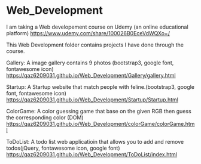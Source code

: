 # Web_Development
I am taking a Web developement course on Udemy (an online educational platform)
https://www.udemy.com/share/100026B0EceVdWQXo=/

This Web Development folder contains projects I have done through the course.

Gallery:
A image gallery contains 9 photos (bootstrap3, google font, fontawesome icon)
https://qaz6209031.github.io/Web_Development/Gallery/gallery.html

Startup:
A Startup website that match people with feline.(bootstrap3, google font, fontawesome icon)
https://qaz6209031.github.io/Web_Development/Startup/Startup.html

ColorGame:
A color guessing game that base on the given RGB then guess the corresponding color (DOM)
https://qaz6209031.github.io/Web_Development/colorGame/colorGame.html

ToDoList:
A todo list web applicatioin that allows you to add and remove todos(jQuery, fontawesome icon, google font)
https://qaz6209031.github.io/Web_Development/ToDoList/index.html

